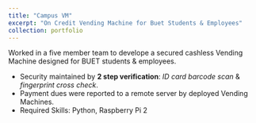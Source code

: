 ```yaml
---
title: "Campus VM"
excerpt: "On Credit Vending Machine for Buet Students & Employees"
collection: portfolio
---
```

Worked in a five member team to develope a secured cashless Vending Machine designed for BUET
students & employees. <br />
* Security maintained by **2 step verification**: *ID card barcode scan* & *fingerprint cross check*.
* Payment dues were reported to a remote server by deployed Vending Machines.
* Required Skills: Python, Raspberry Pi 2
